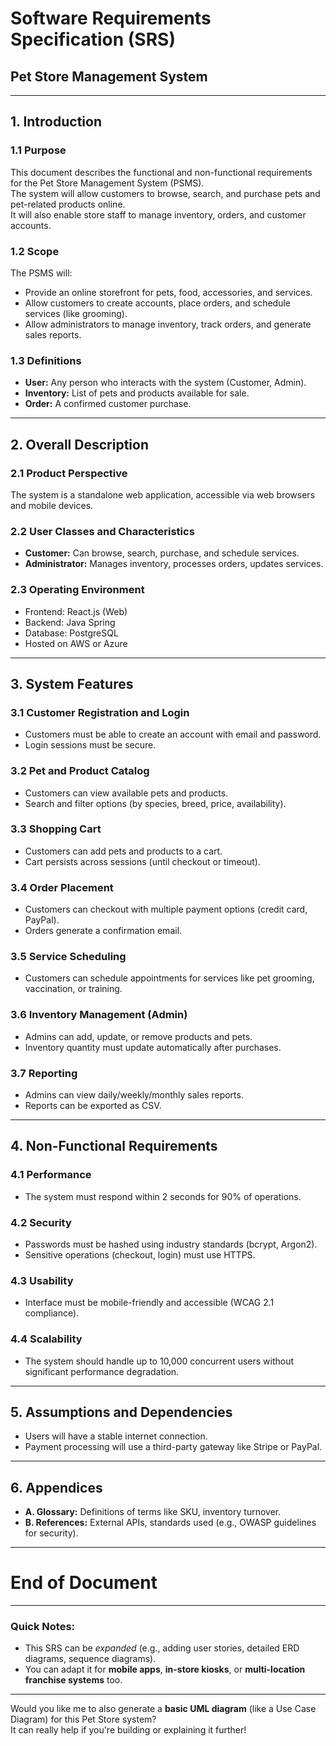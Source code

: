 # **Software Requirements Specification (SRS)**

## **Pet Store Management System**

---

## 1. Introduction

### 1.1 Purpose

This document describes the functional and non-functional requirements for the Pet Store Management System (PSMS).  
The system will allow customers to browse, search, and purchase pets and pet-related products online.  
It will also enable store staff to manage inventory, orders, and customer accounts.

### 1.2 Scope

The PSMS will:

- Provide an online storefront for pets, food, accessories, and services.
- Allow customers to create accounts, place orders, and schedule services (like grooming).
- Allow administrators to manage inventory, track orders, and generate sales reports.

### 1.3 Definitions

- **User:** Any person who interacts with the system (Customer, Admin).
- **Inventory:** List of pets and products available for sale.
- **Order:** A confirmed customer purchase.

---

## 2. Overall Description

### 2.1 Product Perspective

The system is a standalone web application, accessible via web browsers and mobile devices.

### 2.2 User Classes and Characteristics

- **Customer:** Can browse, search, purchase, and schedule services.
- **Administrator:** Manages inventory, processes orders, updates services.

### 2.3 Operating Environment

- Frontend: React.js (Web)
- Backend: Java Spring
- Database: PostgreSQL
- Hosted on AWS or Azure

---

## 3. System Features

### 3.1 Customer Registration and Login

- Customers must be able to create an account with email and password.
- Login sessions must be secure.

### 3.2 Pet and Product Catalog

- Customers can view available pets and products.
- Search and filter options (by species, breed, price, availability).

### 3.3 Shopping Cart

- Customers can add pets and products to a cart.
- Cart persists across sessions (until checkout or timeout).

### 3.4 Order Placement

- Customers can checkout with multiple payment options (credit card, PayPal).
- Orders generate a confirmation email.

### 3.5 Service Scheduling

- Customers can schedule appointments for services like pet grooming, vaccination, or training.

### 3.6 Inventory Management (Admin)

- Admins can add, update, or remove products and pets.
- Inventory quantity must update automatically after purchases.

### 3.7 Reporting

- Admins can view daily/weekly/monthly sales reports.
- Reports can be exported as CSV.

---

## 4. Non-Functional Requirements

### 4.1 Performance

- The system must respond within 2 seconds for 90% of operations.

### 4.2 Security

- Passwords must be hashed using industry standards (bcrypt, Argon2).
- Sensitive operations (checkout, login) must use HTTPS.

### 4.3 Usability

- Interface must be mobile-friendly and accessible (WCAG 2.1 compliance).

### 4.4 Scalability

- The system should handle up to 10,000 concurrent users without significant performance degradation.

---

## 5. Assumptions and Dependencies

- Users will have a stable internet connection.
- Payment processing will use a third-party gateway like Stripe or PayPal.

---

## 6. Appendices

- **A. Glossary:** Definitions of terms like SKU, inventory turnover.
- **B. References:** External APIs, standards used (e.g., OWASP guidelines for security).

---

# **End of Document**

---

### Quick Notes:

- This SRS can be _expanded_ (e.g., adding user stories, detailed ERD diagrams, sequence diagrams).
- You can adapt it for **mobile apps**, **in-store kiosks**, or **multi-location franchise systems** too.

---

Would you like me to also generate a **basic UML diagram** (like a Use Case Diagram) for this Pet Store system?  
It can really help if you're building or explaining it further!
